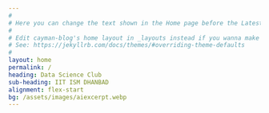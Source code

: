 ```yaml
---
#
# Here you can change the text shown in the Home page before the Latest Posts section.
#
# Edit cayman-blog's home layout in _layouts instead if you wanna make some changes
# See: https://jekyllrb.com/docs/themes/#overriding-theme-defaults
#
layout: home
permalink: /
heading: Data Science Club
sub-heading: IIT ISM DHANBAD
alignment: flex-start
bg: /assets/images/aiexcerpt.webp
---
```

